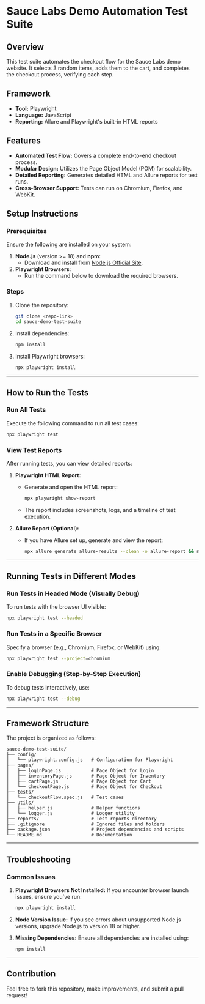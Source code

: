 # Sauce Labs Demo Automation Test Suite

## Overview
This test suite automates the checkout flow for the Sauce Labs demo website. It selects 3 random items, adds them to the cart, and completes the checkout process, verifying each step.

## Framework
- **Tool:** Playwright
- **Language:** JavaScript
- **Reporting:** Allure and Playwright's built-in HTML reports

## Features
- **Automated Test Flow:** Covers a complete end-to-end checkout process.
- **Modular Design:** Utilizes the Page Object Model (POM) for scalability.
- **Detailed Reporting:** Generates detailed HTML and Allure reports for test runs.
- **Cross-Browser Support:** Tests can run on Chromium, Firefox, and WebKit.

## Setup Instructions

### Prerequisites
Ensure the following are installed on your system:
1. **Node.js** (version >= 18) and **npm**:
   - Download and install from [Node.js Official Site](https://nodejs.org/).
2. **Playwright Browsers**:
   - Run the command below to download the required browsers.

### Steps
1. Clone the repository:
   ```bash
   git clone <repo-link>
   cd sauce-demo-test-suite
   ```

2. Install dependencies:
   ```bash
   npm install
   ```

3. Install Playwright browsers:
   ```bash
   npx playwright install
   ```

---

## How to Run the Tests

### Run All Tests
Execute the following command to run all test cases:
```bash
npx playwright test
```

### View Test Reports
After running tests, you can view detailed reports:
1. **Playwright HTML Report:**
   - Generate and open the HTML report:
     ```bash
     npx playwright show-report
     ```
   - The report includes screenshots, logs, and a timeline of test execution.

2. **Allure Report (Optional):**
   - If you have Allure set up, generate and view the report:
     ```bash
     npx allure generate allure-results --clean -o allure-report && npx allure open allure-report
     ```

---

## Running Tests in Different Modes

### Run Tests in Headed Mode (Visually Debug)
To run tests with the browser UI visible:
```bash
npx playwright test --headed
```

### Run Tests in a Specific Browser
Specify a browser (e.g., Chromium, Firefox, or WebKit) using:
```bash
npx playwright test --project=chromium
```

### Enable Debugging (Step-by-Step Execution)
To debug tests interactively, use:
```bash
npx playwright test --debug
```

---

## Framework Structure
The project is organized as follows:

```
sauce-demo-test-suite/
├── config/
│   └── playwright.config.js   # Configuration for Playwright
├── pages/
│   ├── loginPage.js           # Page Object for Login
│   ├── inventoryPage.js       # Page Object for Inventory
│   ├── cartPage.js            # Page Object for Cart
│   └── checkoutPage.js        # Page Object for Checkout
├── tests/
│   └── checkoutFlow.spec.js   # Test cases
├── utils/
│   ├── helper.js              # Helper functions
│   └── logger.js              # Logger utility
├── reports/                   # Test reports directory
├── .gitignore                 # Ignored files and folders
├── package.json               # Project dependencies and scripts
└── README.md                  # Documentation
```

---

## Troubleshooting

### Common Issues
1. **Playwright Browsers Not Installed:**
   If you encounter browser launch issues, ensure you've run:
   ```bash
   npx playwright install
   ```

2. **Node Version Issue:**
   If you see errors about unsupported Node.js versions, upgrade Node.js to version 18 or higher.

3. **Missing Dependencies:**
   Ensure all dependencies are installed using:
   ```bash
   npm install
   ```

---

## Contribution
Feel free to fork this repository, make improvements, and submit a pull request!

